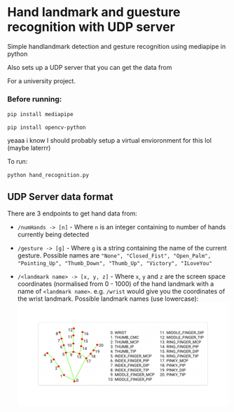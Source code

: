 # Hand landmark and guesture recognition with UDP server

Simple handlandmark detection and gesture recognition using mediapipe in python

Also sets up a UDP server that you can get the data from

For a university project.

### Before running:

```
pip install mediapipe
```
```
pip install opencv-python
```

yeaaa i know I should probably setup a virtual envioronment for this lol (maybe laterrr)

To run:
```
python hand_recognition.py
```

## UDP Server data format

There are 3 endpoints to get hand data from:

- ```/numHands -> [n]``` - Where ```n``` is an integer containing to number of hands currently being detected


- ```/gesture -> [g]```  - Where ```g``` is a string containing the name of the current gesture.
Possible names are ```"None", "Closed_Fist", "Open_Palm", "Pointing_Up", "Thumb_Down", "Thumb_Up", "Victory", "ILoveYou"```


- ```/<landmark name> -> [x, y, z]``` - Where ```x```, ```y``` and ```z``` are the screen space coordinates (normalised from 0 - 1000) of the hand landmark with a name of ```<landmark name>```.
e.g. ```/wrist``` would give you the coordinates of the wrist landmark.
Possible landmark names (use lowercase):
![](./hand_landmarks.png)